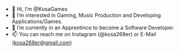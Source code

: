 - 👋 Hi, I’m @KosaGames
- 👀 I’m interested in Gaming, Music Production and Developing Applications/Games.
- 🌱 I’m currently in an Apprentince to become a Software Developer.
- 📫 You can reach me on Instagram (@kosa268er) or E-Mail (kosa268er@gmail.com) 

<!---
KosaGames/KosaGames is a ✨ special ✨ repository because its `README.md` (this file) appears on your GitHub profile.
You can click the Preview link to take a look at your changes.
--->
